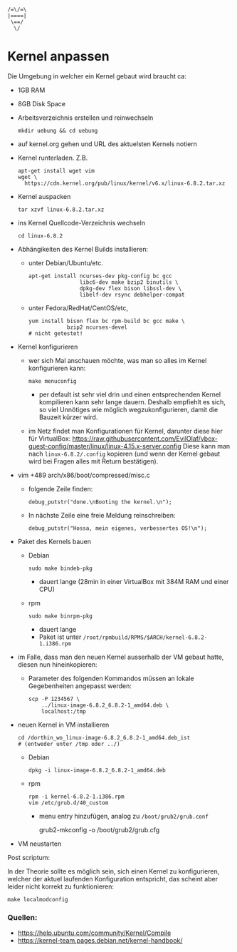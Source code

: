 ```
/=\/=\
|====|
 \==/
  \/
```
Kernel anpassen
===============

Die Umgebung in welcher ein Kernel gebaut wird braucht ca:

  * 1GB RAM
  * 8GB Disk Space

* Arbeitsverzeichnis erstellen und reinwechseln

      mkdir uebung && cd uebung

* auf kernel.org gehen und URL des aktuelsten Kernels notiern
* Kernel runterladen. Z.B.

      apt-get install wget vim
      wget \
        https://cdn.kernel.org/pub/linux/kernel/v6.x/linux-6.8.2.tar.xz

* Kernel auspacken

      tar xzvf linux-6.8.2.tar.xz

* ins Kernel Quellcode-Verzeichnis wechseln

      cd linux-6.8.2

* Abhängikeiten des Kernel Builds installieren:

  * unter Debian/Ubuntu/etc.

        apt-get install ncurses-dev pkg-config bc gcc
                        libc6-dev make bzip2 binutils \
                        dpkg-dev flex bison libssl-dev \
                        libelf-dev rsync debhelper-compat

  * unter Fedora/RedHat/CentOS/etc,

        yum install bison flex bc rpm-build bc gcc make \
                    bzip2 ncurses-devel
        # nicht getestet!

* Kernel konfigurieren

  * wer sich Mal anschauen möchte, was man so alles im Kernel konfigurieren
    kann:

        make menuconfig

    * per default ist sehr viel drin und einen entsprechenden Kernel kompilieren
      kann sehr lange dauern. Deshalb empfiehlt es sich, so viel Unnötiges wie
      möglich wegzukonfigurieren, damit die Bauzeit kürzer wird.

  * im Netz findet man Konfigurationen für Kernel, darunter diese hier für
    VirtualBox: https://raw.githubusercontent.com/EvilOlaf/vbox-guest-config/master/linux/linux-4.15.x-server.config
    Diese kann man nach `linux-6.8.2/.config` kopieren (und wenn der Kernel
    gebaut wird bei Fragen alles mit Return bestätigen).

* vim +489 arch/x86/boot/compressed/misc.c

  * folgende Zeile finden:

        debug_putstr("done.\nBooting the kernel.\n");

  * In nächste Zeile eine freie Meldung reinschreiben:

        debug_putstr("Hossa, mein eigenes, verbessertes OS!\n");

* Paket des Kernels bauen

  * Debian

        sudo make bindeb-pkg

    * dauert lange (28min in einer VirtualBox mit 384M RAM und einer CPU)

  * rpm

        sudo make binrpm-pkg

    * dauert lange
    * Paket ist unter `/root/rpmbuild/RPMS/$ARCH/kernel-6.8.2-1.i386.rpm`

* im Falle, dass man den neuen Kernel ausserhalb der VM gebaut hatte, diesen
  nun hineinkopieren:

  * Parameter des folgenden Kommandos müssen an lokale Gegebenheiten
    angepasst werden:

        scp -P 1234567 \
            ../linux-image-6.8.2_6.8.2-1_amd64.deb \
            localhost:/tmp

* neuen Kernel in VM installieren

      cd /dorthin_wo_linux-image-6.8.2_6.8.2-1_amd64.deb_ist
      # (entweder unter /tmp oder ../)

  * Debian

        dpkg -i linux-image-6.8.2_6.8.2-1_amd64.deb

  * rpm

        rpm -i kernel-6.8.2-1.i386.rpm
        vim /etc/grub.d/40_custom

    * menu entry hinzufügen, analog zu `/boot/grub2/grub.conf`

        grub2-mkconfig -o /boot/grub2/grub.cfg

* VM neustarten

Post scriptum:

In der Theorie sollte es möglich sein, sich einen Kernel zu konfigurieren,
welcher der aktuel laufenden Konfiguration entspricht, das scheint aber
leider nicht korrekt zu funktionieren:

    make localmodconfig

### Quellen:

* https://help.ubuntu.com/community/Kernel/Compile 
* https://kernel-team.pages.debian.net/kernel-handbook/
